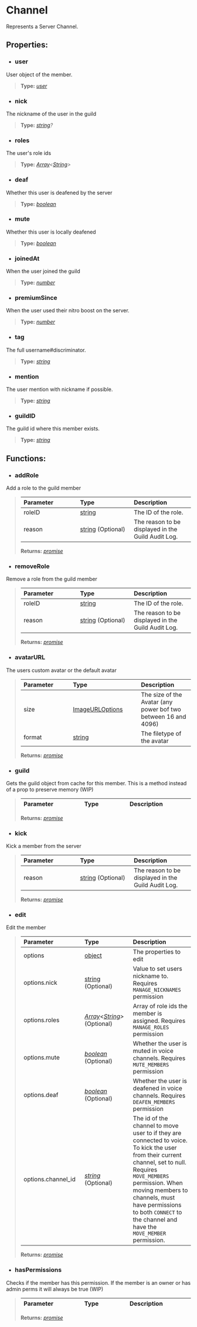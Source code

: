 # Channel  
Represents a Server Channel.

## Properties:  
- ### user  
User object of the member.  
> **Type:** *[user](/docs/Member/user)*  

- ### nick  
The nickname of the user in the guild  
> **Type:** *[string](https://developer.mozilla.org/en-US/docs/Web/JavaScript/Reference/Global_Objects/string)?*

- ### roles  
The user's role ids  
> **Type:** *[Array](https://developer.mozilla.org/en-US/docs/Web/JavaScript/Reference/Global_Objects/array)<[String](https://developer.mozilla.org/en-US/docs/Web/JavaScript/Reference/Global_Objects/string)>*  

- ### deaf  
Whether this user is deafened by the server  
> **Type:** *[boolean](https://developer.mozilla.org/en-US/docs/Web/JavaScript/Reference/Global_Objects/array)*

- ### mute  
Whether this user is locally deafened 
> **Type:** *[boolean](https://developer.mozilla.org/en-US/docs/Web/JavaScript/Reference/Global_Objects/array)*

- ### joinedAt  
When the user joined the guild 
> **Type:** *[number](https://developer.mozilla.org/en-US/docs/Web/JavaScript/Reference/Global_Objects/array)*

- ### premiumSince  
When the user used their nitro boost on the server.
> **Type:** *[number](https://developer.mozilla.org/en-US/docs/Web/JavaScript/Reference/Global_Objects/array)*

- ### tag  
The full username#discriminator. 
> **Type:** *[string](https://developer.mozilla.org/en-US/docs/Web/JavaScript/Reference/Global_Objects/string)*

- ### mention  
The user mention with nickname if possible. 
> **Type:** *[string](https://developer.mozilla.org/en-US/docs/Web/JavaScript/Reference/Global_Objects/string)*

- ### guildID  
The guild id where this member exists. 
> **Type:** *[string](https://developer.mozilla.org/en-US/docs/Web/JavaScript/Reference/Global_Objects/string)*

## Functions: 
- ### addRole
Add a role to the guild member
> | Parameter <img width=1000/> | Type <img width=1000/> | Description <img width=1000/> |  
> | :--- | :--- | :--- |  
> | roleID | [string](/https://developer.mozilla.org/en-US/docs/Web/JavaScript/Reference/Global_Objects/string) | The ID of the role. |  
> | reason | [string](https://developer.mozilla.org/en-US/docs/Web/JavaScript/Reference/Global_Objects/string) (Optional) | The reason to be displayed in the Guild Audit Log. |  
> **Returns:** *[promise](https://developer.mozilla.org/en-US/docs/Web/JavaScript/Reference/Global_Objects/Promise)*  

- ### removeRole
Remove a role from the guild member
> | Parameter <img width=1000/> | Type <img width=1000/> | Description <img width=1000/> |  
> | :--- | :--- | :--- |  
> | roleID | [string](/https://developer.mozilla.org/en-US/docs/Web/JavaScript/Reference/Global_Objects/string) | The ID of the role. |  
> | reason | [string](https://developer.mozilla.org/en-US/docs/Web/JavaScript/Reference/Global_Objects/string) (Optional) | The reason to be displayed in the Guild Audit Log. |  
> **Returns:** *[promise](https://developer.mozilla.org/en-US/docs/Web/JavaScript/Reference/Global_Objects/Promise)*  

- ### avatarURL
The users custom avatar or the default avatar
> | Parameter <img width=1000/> | Type <img width=1000/> | Description <img width=1000/> |  
> | :--- | :--- | :--- |  
> | size | [ImageURLOptions](/docs/TypeDefs/ImageURLOptions) | The size of the Avatar (any power bof two between 16 and 4096) |  
> | format | [string](https://developer.mozilla.org/en-US/docs/Web/JavaScript/Reference/Global_Objects/object) | The filetype of the avatar |  
> **Returns:** *[promise](https://developer.mozilla.org/en-US/docs/Web/JavaScript/Reference/Global_Objects/Promise)*  

- ### guild
Gets the guild object from cache for this member. This is a method instead of a prop to preserve memory (WIP)
> | Parameter <img width=1000/> | Type <img width=1000/> | Description <img width=1000/> |  
> | :--- | :--- | :--- |  
> **Returns:** *[promise](https://developer.mozilla.org/en-US/docs/Web/JavaScript/Reference/Global_Objects/Promise)*  

- ### kick
Kick a member from the server
> | Parameter <img width=1000/> | Type <img width=1000/> | Description <img width=1000/> |  
> | :--- | :--- | :--- |  
> | reason | [string](https://developer.mozilla.org/en-US/docs/Web/JavaScript/Reference/Global_Objects/string) (Optional) | The reason to be displayed in the Guild Audit Log. |  
> **Returns:** *[promise](https://developer.mozilla.org/en-US/docs/Web/JavaScript/Reference/Global_Objects/Promise)*  

- ### edit
Edit the member
> | Parameter <img width=1000/> | Type <img width=1000/> | Description <img width=1000/> |  
> | :--- | :--- | :--- |  
> | options | [object](https://developer.mozilla.org/en-US/docs/Web/JavaScript/Reference/Global_Objects/Object) | The properties to edit |
> | options.nick | [string](https://developer.mozilla.org/en-US/docs/Web/JavaScript/Reference/Global_Objects/string) (Optional) | Value to set users nickname to. Requires `MANAGE_NICKNAMES` permission |
> | options.roles | *[Array](https://developer.mozilla.org/en-US/docs/Web/JavaScript/Reference/Global_Objects/array)<[String](https://developer.mozilla.org/en-US/docs/Web/JavaScript/Reference/Global_Objects/string)>*   (Optional) | Array of role ids the member is assigned. Requires `MANAGE_ROLES` permission |  
> | options.mute | *[boolean](https://developer.mozilla.org/en-US/docs/Web/JavaScript/Reference/Global_Objects/boolean)* (Optional) | Whether the user is muted in voice channels. Requires `MUTE_MEMBERS` permission |  
> | options.deaf | *[boolean](https://developer.mozilla.org/en-US/docs/Web/JavaScript/Reference/Global_Objects/boolean)* (Optional) | Whether the user is deafened in voice channels. Requires `DEAFEN_MEMBERS` permission |  
> | options.channel_id | *[string](https://developer.mozilla.org/en-US/docs/Web/JavaScript/Reference/Global_Objects/string)* (Optional) | The id of the channel to move user to if they are connected to voice. To kick the user from their current channel, set to null. Requires `MOVE_MEMBERS` permission. When moving members to channels, must have permissions to both `CONNECT` to the channel and have the `MOVE_MEMBER` permission. |  
> **Returns:** *[promise](https://developer.mozilla.org/en-US/docs/Web/JavaScript/Reference/Global_Objects/Promise)*  

- ### hasPermissions
Checks if the member has this permission. If the member is an owner or has admin perms it will always be true (WIP)
> | Parameter <img width=1000/> | Type <img width=1000/> | Description <img width=1000/> |  
> | :--- | :--- | :--- |  
> **Returns:** *[promise](https://developer.mozilla.org/en-US/docs/Web/JavaScript/Reference/Global_Objects/Promise)*  
